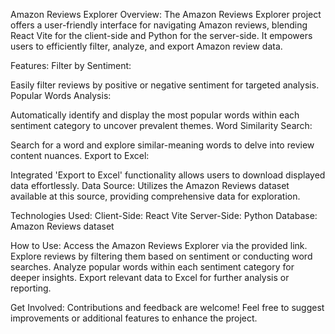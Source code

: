 Amazon Reviews Explorer
Overview:
The Amazon Reviews Explorer project offers a user-friendly interface for navigating Amazon reviews,
blending React Vite for the client-side and Python for the server-side. It empowers users to efficiently filter, analyze, and export Amazon review data.

Features:
Filter by Sentiment:

Easily filter reviews by positive or negative sentiment for targeted analysis.
Popular Words Analysis:

Automatically identify and display the most popular words within each sentiment category to uncover prevalent themes.
Word Similarity Search:

Search for a word and explore similar-meaning words to delve into review content nuances.
Export to Excel:

Integrated 'Export to Excel' functionality allows users to download displayed data effortlessly.
Data Source:
Utilizes the Amazon Reviews dataset available at this source, providing comprehensive data for exploration.

Technologies Used:
Client-Side: React Vite
Server-Side: Python
Database: Amazon Reviews dataset

How to Use:
Access the Amazon Reviews Explorer via the provided link.
Explore reviews by filtering them based on sentiment or conducting word searches.
Analyze popular words within each sentiment category for deeper insights.
Export relevant data to Excel for further analysis or reporting.

Get Involved:
Contributions and feedback are welcome! Feel free to suggest improvements or additional features to enhance the project.

